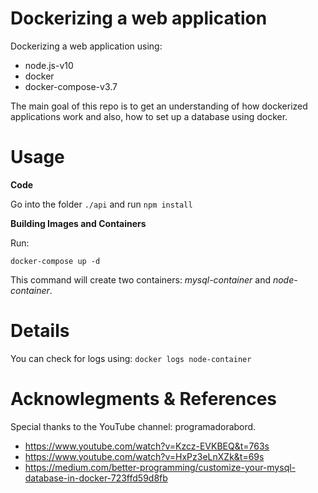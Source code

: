 # Dockerizing a web application
 Dockerizing a web application using:
 
 - node.js-v10
 - docker
 - docker-compose-v3.7
 
 The main goal of this repo is to get an understanding of how dockerized applications work and also, how to set up a database using docker.
 
 # Usage

**Code**

Go into the folder `./api` and run `npm install`
 
**Building Images and Containers**

Run:

```docker-compose up -d```

This command will create two containers: *mysql-container* and *node-container*.

# Details
You can check for logs using: ```docker logs node-container```

# Acknowlegments & References
Special thanks to the YouTube channel: programadorabord.

- https://www.youtube.com/watch?v=Kzcz-EVKBEQ&t=763s
- https://www.youtube.com/watch?v=HxPz3eLnXZk&t=69s
- https://medium.com/better-programming/customize-your-mysql-database-in-docker-723ffd59d8fb
